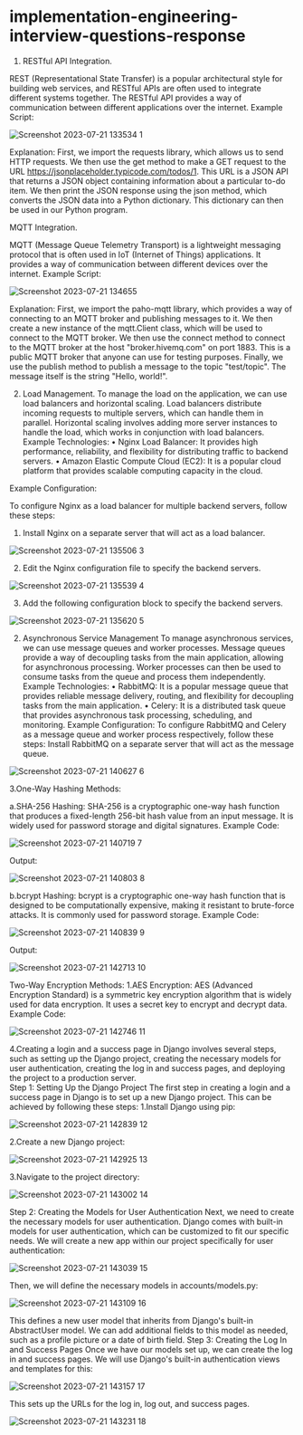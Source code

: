 # implementation-engineering-interview-questions-response

1.	RESTful API Integration.
	
REST (Representational State Transfer) is a popular architectural style for building web services, and RESTful APIs are often used to integrate different systems together. The RESTful API provides a way of communication between different applications over the internet.
Example Script:

![Screenshot 2023-07-21 133534  1](https://github.com/tabbyngonjo/implementation-engineering-interview-questions-response/assets/139018411/a05a11d1-6b4e-4578-a08c-c28ed23e57b0)

Explanation:
First, we import the requests library, which allows us to send HTTP requests. We then use the get method to make a GET request to the URL https://jsonplaceholder.typicode.com/todos/1. This URL is a JSON API that returns a JSON object containing information about a particular to-do item.
We then print the JSON response using the json method, which converts the JSON data into a Python dictionary. This dictionary can then be used in our Python program.

MQTT Integration.

MQTT (Message Queue Telemetry Transport) is a lightweight messaging protocol that is often used in IoT (Internet of Things) applications. It provides a way of communication between different devices over the internet.
Example Script:

![Screenshot 2023-07-21 134655](https://github.com/tabbyngonjo/implementation-engineering-interview-questions-response/assets/139018411/6b518b03-5cbc-4bb6-870d-828aa88e3688)

Explanation:
First, we import the paho-mqtt library, which provides a way of connecting to an MQTT broker and publishing messages to it. We then create a new instance of the mqtt.Client class, which will be used to connect to the MQTT broker.
We then use the connect method to connect to the MQTT broker at the host "broker.hivemq.com" on port 1883. This is a public MQTT broker that anyone can use for testing purposes.
Finally, we use the publish method to publish a message to the topic "test/topic". The message itself is the string "Hello, world!".

2.	Load Management.
To manage the load on the application, we can use load balancers and horizontal scaling. Load balancers distribute incoming requests to multiple servers, which can handle them in parallel. Horizontal scaling involves adding more server instances to handle the load, which works in conjunction with load balancers.
Example Technologies:
•	Nginx Load Balancer: It provides high performance, reliability, and flexibility for distributing traffic to backend servers.
•	Amazon Elastic Compute Cloud (EC2): It is a popular cloud platform that provides scalable computing capacity in the cloud.

Example Configuration:

To configure Nginx as a load balancer for multiple backend servers, follow these steps:
1.	Install Nginx on a separate server that will act as a load balancer.

![Screenshot 2023-07-21 135506    3](https://github.com/tabbyngonjo/implementation-engineering-interview-questions-response/assets/139018411/f1b99617-7a86-4706-8538-c24eb2536ab7)

2.	Edit the Nginx configuration file to specify the backend servers.

![Screenshot 2023-07-21 135539    4](https://github.com/tabbyngonjo/implementation-engineering-interview-questions-response/assets/139018411/4359e366-4fd4-42f2-9c41-f25d3a17ae39)

3.	Add the following configuration block to specify the backend servers.

![Screenshot 2023-07-21 135620   5](https://github.com/tabbyngonjo/implementation-engineering-interview-questions-response/assets/139018411/e2ba7169-9bce-4aa6-ae20-1fc7d365228e)

2.	Asynchronous Service Management
To manage asynchronous services, we can use message queues and worker processes. Message queues provide a way of decoupling tasks from the main application, allowing for asynchronous processing. Worker processes can then be used to consume tasks from the queue and process them independently.
Example Technologies:
•	RabbitMQ: It is a popular message queue that provides reliable message delivery, routing, and flexibility for decoupling tasks from the main application.
•	Celery: It is a distributed task queue that provides asynchronous task processing, scheduling, and monitoring.
Example Configuration:
To configure RabbitMQ and Celery as a message queue and worker process respectively, follow these steps:
Install RabbitMQ on a separate server that will act as the message queue.

![Screenshot 2023-07-21 140627    6](https://github.com/tabbyngonjo/implementation-engineering-interview-questions-response/assets/139018411/3f0f6d22-e9dc-4920-9083-2765cbd5b8cc)

3.One-Way Hashing Methods:
	
a.SHA-256 Hashing:
SHA-256 is a cryptographic one-way hash function that produces a fixed-length 256-bit hash value from an input message. It is widely used for password storage and digital signatures.
Example Code:

![Screenshot 2023-07-21 140719   7](https://github.com/tabbyngonjo/implementation-engineering-interview-questions-response/assets/139018411/c91546b5-ece7-42be-8d57-cad8d3667405)

Output:

![Screenshot 2023-07-21 140803   8](https://github.com/tabbyngonjo/implementation-engineering-interview-questions-response/assets/139018411/ccb27b93-538d-4f36-b55b-106adc81d130)

b.bcrypt Hashing:
bcrypt is a cryptographic one-way hash function that is designed to be computationally expensive, making it resistant to brute-force attacks. It is commonly used for password storage.
Example Code:

![Screenshot 2023-07-21 140839   9](https://github.com/tabbyngonjo/implementation-engineering-interview-questions-response/assets/139018411/cecf678b-90c0-464c-9375-65114b839d59)

Output:

![Screenshot 2023-07-21 142713    10](https://github.com/tabbyngonjo/implementation-engineering-interview-questions-response/assets/139018411/4eb20ea4-995e-46ce-825e-e4d4990371d0)

Two-Way Encryption Methods:
1.AES Encryption:
AES (Advanced Encryption Standard) is a symmetric key encryption algorithm that is widely used for data encryption. It uses a secret key to encrypt and decrypt data.
Example Code:

![Screenshot 2023-07-21 142746    11](https://github.com/tabbyngonjo/implementation-engineering-interview-questions-response/assets/139018411/c791db48-78b5-42e3-a164-e7ae06af69c2)

4.Creating a login and a success page in Django involves several steps, such as setting up the Django project, creating the necessary models for user authentication, creating the log in and success pages, and deploying the project to a production server.  
Step 1: Setting Up the Django Project
The first step in creating a login and a success page in Django is to set up a new Django project. This can be achieved by following these steps:
1.Install Django using pip:

![Screenshot 2023-07-21 142839    12](https://github.com/tabbyngonjo/implementation-engineering-interview-questions-response/assets/139018411/2bed38e1-bf9e-4985-a883-51a7b5666f7f)

2.Create a new Django project:

![Screenshot 2023-07-21 142925   13](https://github.com/tabbyngonjo/implementation-engineering-interview-questions-response/assets/139018411/fa3ec23d-04a1-4b75-8140-fcfd0103eb1d)

3.Navigate to the project directory:

![Screenshot 2023-07-21 143002   14](https://github.com/tabbyngonjo/implementation-engineering-interview-questions-response/assets/139018411/09f2ff5c-96bf-4359-b9d5-7b316893b3e2)

Step 2: Creating the Models for User Authentication
Next, we need to create the necessary models for user authentication. Django comes with built-in models for user authentication, which can be customized to fit our specific needs. We will create a new app within our project specifically for user authentication:

![Screenshot 2023-07-21 143039  15](https://github.com/tabbyngonjo/implementation-engineering-interview-questions-response/assets/139018411/f7342229-0d58-4370-b44f-63ba89ac8007)

Then, we will define the necessary models in accounts/models.py:

![Screenshot 2023-07-21 143109   16](https://github.com/tabbyngonjo/implementation-engineering-interview-questions-response/assets/139018411/a5e80e69-838b-4686-8141-79878593d53c)

This defines a new user model that inherits from Django's built-in AbstractUser model. We can add additional fields to this model as needed, such as a profile picture or a date of birth field.
Step 3: Creating the Log In and Success Pages
Once we have our models set up, we can create the log in and success pages. We will use Django's built-in authentication views and templates for this:

![Screenshot 2023-07-21 143157   17](https://github.com/tabbyngonjo/implementation-engineering-interview-questions-response/assets/139018411/9a324c44-7b75-481e-99f5-18dd678b3452)

This sets up the URLs for the log in, log out, and success pages.

![Screenshot 2023-07-21 143231    18](https://github.com/tabbyngonjo/implementation-engineering-interview-questions-response/assets/139018411/e65fa95a-fd88-4230-9620-6820fa2e4392)









